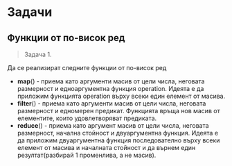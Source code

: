 # Задачи

## Функции от по-висок ред

> Задача 1.

Да се реализират следните функции от по-висок ред

- **map**() - приема като аргументи масив от цели числа, неговата размерност и едноаргументна функция operation. Идеята е да приложим функцията operation върху всеки един елемент от масива.
- **filter**() - приема като аргументи масив от цели числа, неговата размерност и едномерен предикат. Функцията връща нов масив от елементите, които удовлетворяват предиката.
- **reduce**() - приема като аргумент масив от цели числа, неговата размерност, начална стойност и двуаргументна функция. Идеята е да приложим двуаргументна функция последователно върху всеки елемент от масива и началната стойност и да върнем един резултат(разбирай 1 променлива, а не масив).